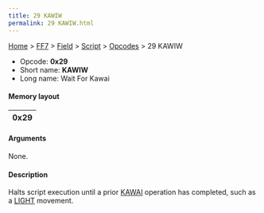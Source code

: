 ```yaml
---
title: 29 KAWIW
permalink: 29 KAWIW.html
---
```


[Home](../../../../Main%20Page.md) > [FF7](../../../../FF7.md) > [Field](../../../Field.md) > [Script](../../Script.md) > [Opcodes](../Opcodes.md) > 29 KAWIW

-   Opcode: **0x29**
-   Short name: **KAWIW**
-   Long name: Wait For Kawai

#### Memory layout

| 0x29 |
|------|

#### Arguments

None.

#### Description

Halts script execution until a prior [KAWAI][] operation has completed,
such as a [LIGHT][] movement.

  [KAWAI]: 28%20KAWAI.md "wikilink"
  [LIGHT]: 28%20KAWAI/06%20LIGHT.md "wikilink"
